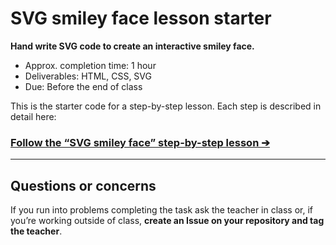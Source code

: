 # SVG smiley face lesson starter

**Hand write SVG code to create an interactive smiley face.**

- Approx. completion time: 1 hour
- Deliverables: HTML, CSS, SVG
- Due: Before the end of class

This is the starter code for a step-by-step lesson. Each step is described in detail here:

### [**Follow the “SVG smiley face” step-by-step lesson ➔**](https://learn-the-web.algonquindesign.ca/courses/web-design-2/svg-smiley-face/)

---

## Questions or concerns

If you run into problems completing the task ask the teacher in class or, if you’re working outside of class, **create an Issue on your repository and tag the teacher**.
